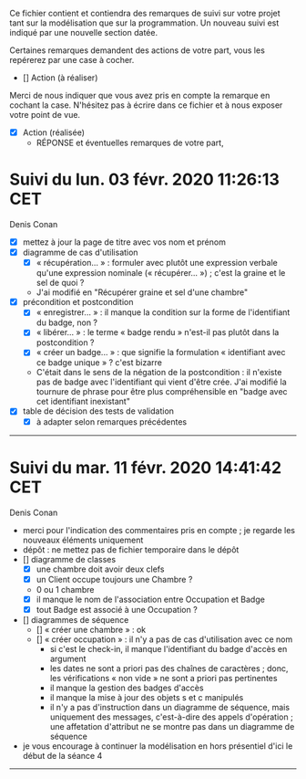 Ce fichier contient et contiendra des remarques de suivi sur votre
projet tant sur la modélisation que sur la programmation. Un nouveau
suivi est indiqué par une nouvelle section datée.

Certaines remarques demandent des actions de votre part, vous les
repérerez par une case à cocher.

- []  Action (à réaliser) 

Merci de nous indiquer que vous avez pris en compte la remarque en
cochant la case. N'hésitez pas à écrire dans ce fichier et à nous
exposer votre point de vue.

- [x] Action (réalisée)
    - RÉPONSE et éventuelles remarques de votre part, 


# Suivi du lun. 03 févr. 2020 11:26:13 CET
Denis Conan
- [x] mettez à jour la page de titre avec vos nom et prénom
- [x] diagramme de cas d'utilisation
    - [x] « récupération... » : formuler avec plutôt une expression verbale
         qu'une expression nominale (« récupérer... ») ; c'est la graine et le
         sel de quoi ?
	- J'ai modifié en "Récupérer graine et sel d'une chambre"
- [x] précondition et postcondition
    - [x] « enregistrer... » : il manque la condition sur la forme de
         l'identifiant du badge, non ?
    - [x] « libérer... » : le terme « badge rendu » n'est-il pas plutôt dans la
         postcondition ?
    - [x] « créer un badge... » : que signifie la formulation « identifiant
         avec ce badge unique » ? c'est bizarre
	- C'était dans le sens de la négation de la postcondition : il n'existe pas de badge avec l'identifiant qui vient d'être crée. J'ai modifié la tournure de phrase pour être plus compréhensible en "badge avec cet identifiant inexistant"
- [x] table de décision des tests de validation
    - [x] à adapter selon remarques précédentes

---

# Suivi du mar. 11 févr. 2020 14:41:42 CET
Denis Conan
- merci pour l'indication des commentaires pris en compte ; je regarde les
  nouveaux éléments uniquement
- dépôt : ne mettez pas de fichier temporaire dans le dépôt
- [] diagramme de classes
    - [x] une chambre doit avoir deux clefs
    - [x] un Client occupe toujours une Chambre ?
	- 0 ou 1 chambre
    - [x] il manque le nom de l'association entre Occupation et Badge
    - [x] tout Badge est associé à une Occupation ?
- [] diagrammes de séquence
    - [] « créer une chambre » : ok
    - [] « créer occupation » : il n'y a pas de cas d'utilisation avec ce nom
         + si c'est le check-in, il manque l'identifiant du badge d'accès en
           argument
         + les dates ne sont a priori pas des chaînes de caractères ; donc,
           les vérifications « non vide » ne sont a priori pas pertinentes
         + il manque la gestion des badges d'accès
         + il manque la mise à jour des objets s et c manipulés
         + il n'y a pas d'instruction dans un diagramme de séquence, mais
           uniquement des messages, c'est-à-dire des appels d'opération ; une
           affetation d'attribut ne se montre pas dans un diagramme de séquence
- je vous encourage à continuer la modélisation en hors présentiel d'ici le
  début de la séance 4

---
